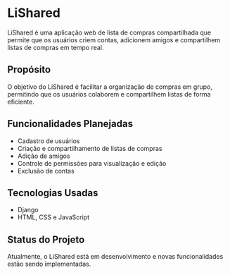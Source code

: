 # LiShared

LiShared é uma aplicação web de lista de compras compartilhada que permite que os usuários criem contas, adicionem amigos e compartilhem listas de compras em tempo real.

## Propósito

O objetivo do LiShared é facilitar a organização de compras em grupo, permitindo que os usuários colaborem e compartilhem listas de forma eficiente.

## Funcionalidades Planejadas

- Cadastro de usuários
- Criação e compartilhamento de listas de compras
- Adição de amigos
- Controle de permissões para visualização e edição
- Exclusão de contas

## Tecnologias Usadas

- Django
- HTML, CSS e JavaScript

## Status do Projeto

Atualmente, o LiShared está em desenvolvimento e novas funcionalidades estão sendo implementadas.

